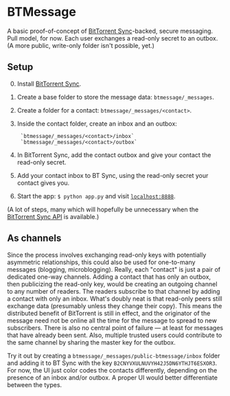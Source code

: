 # BTMessage

A basic proof-of-concept of [BitTorrent Sync](http://labs.bittorrent.com/experiments/sync.html)-backed, secure messaging. Pull model, for now. Each user exchanges a read-only secret to an outbox. (A more public, write-only folder isn't possible, yet.)

## Setup

0. Install [BitTorrent Sync](http://labs.bittorrent.com/experiments/sync.html).
1. Create a base folder to store the message data: `btmessage/_messages`.
2. Create a folder for a contact: `btmessage/_messages/<contact>`.
3. Inside the contact folder, create an inbox and an outbox:
    
        `btmessage/_messages/<contact>/inbox`
        `btmessage/_messages/<contact>/outbox`

4. In BitTorrent Sync, add the contact outbox and give your contact the read-only secret.
5. Add your contact inbox to BT Sync, using the read-only secret your contact gives you.
6. Start the app: `$ python app.py` and visit [`localhost:8888`](http://localhost:8888).

(A lot of steps, many which will hopefully be unnecessary when the [BitTorrent Sync API](http://forum.bittorrent.com/topic/18176-sync-api-wishlist/) is available.)

## As channels

Since the process involves exchanging read-only keys with potentially asymmetric relationships, this could also be used for one-to-many messages (blogging, microblogging). Really, each "contact" is just a pair of dedicated one-way channels. Adding a contact that has only an outbox, then publicizing the read-only key, would be creating an outgoing channel to any number of readers. The readers subscribe to that channel by adding a contact with only an inbox. What's doubly neat is that read-only peers still exchange data (presumably unless they change their copy). This means the distributed benefit of BitTorrent is still in effect, and the originator of the message need not be online all the time for the message to spread to new subscribers. There is also no central point of failure — at least for messages that have already been sent. Also, multiple trusted users could contribute to the same channel by sharing the master key for the outbox.

Try it out by creating a `btmessage/_messages/public-btmessage/inbox` folder and adding it to BT Sync with the key `B2CNYVXULNUVYH42J5DN6YTHJT6ESXOR3`. For now, the UI just color codes the contacts differently, depending on the presence of an inbox and/or outbox. A proper UI would better differentiate between the types.